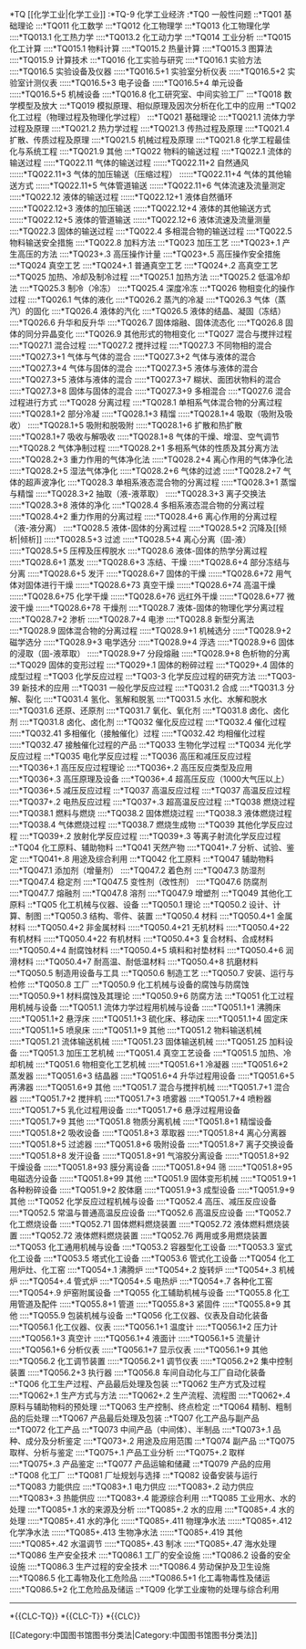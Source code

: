 *TQ [[化学工业|化学工业]]
:*TQ-9 化学工业经济
:*TQ0 一般性问题
::*TQ01 基础理论
:::*TQ011 化工数学
:::*TQ012 化工物理学
:::*TQ013 化工物理化学
::::*TQ013.1 化工热力学
::::*TQ013.2 化工动力学
:::*TQ014 工业分析
:::*TQ015 化工计算
::::*TQ015.1 物料计算
::::*TQ015.2 热量计算
::::*TQ015.3 图算法
::::*TQ015.9 计算技术
:::*TQ016 化工实验与研究
::::*TQ016.1 实验方法
::::*TQ016.5 实验设备及仪器
:::::*TQ016.5+1 实验室分析仪表
:::::*TQ016.5+2 实验室计测仪表
:::::*TQ016.5+3 电子设备
:::::*TQ016.5+4 单元设备
:::::*TQ016.5+5 机械设备
::::*TQ016.8 化工研究室、中间实验工厂
:::*TQ018 数学模型及放大
:::*TQ019 模拟原理、相似原理及因次分析在化工中的应用
::*TQ02 化工过程（物理过程及物理化学过程）
:::*TQ021 基础理论
::::*TQ021.1 流体力学过程及原理
::::*TQ021.2 热力学过程
::::*TQ021.3 传热过程及原理
::::*TQ021.4 扩散、传质过程及原理
::::*TQ021.5 机械过程及原理
::::*TQ021.8 化学工程最佳化与系统工程
::::*TQ021.9 其他
:::*TQ022 物料的输送过程
::::*TQ022.1 流体的输送过程
:::::*TQ022.11 气体的输送过程
::::::*TQ022.11+2 自然通风
::::::*TQ022.11+3 气体的加压输送（压缩过程）
::::::*TQ022.11+4 气体的其他输送方式
::::::*TQ022.11+5 气体管道输送
::::::*TQ022.11+6 气体流速及流量测定
:::::*TQ022.12 液体的输送过程
::::::*TQ022.12+1 液体自然循环
::::::*TQ022.12+3 液体的加压输送
::::::*TQ022.12+4 液体的其他输送方式
::::::*TQ022.12+5 液体的管道输送
::::::*TQ022.12+6 液体流速及流量测量
::::*TQ022.3 固体的输送过程
::::*TQ022.4 多相混合物的输送过程
::::*TQ022.5 物料输送安全措施
::::*TQ022.8 加料方法
:::*TQ023 加压工艺
::::*TQ023+.1 产生高压的方法
::::*TQ023+.3 高压操作计量
::::*TQ023+.5 高压操作安全措施
:::*TQ024 真空工艺
::::*TQ024+.1 普通真空工艺
::::*TQ024+.2 高真空工艺
:::*TQ025 加热、冷却及制冷过程
::::*TQ025.1 加热方法
::::*TQ025.2 低温冷却法
::::*TQ025.3 制冷（冷冻）
::::*TQ025.4 深度冷冻 
:::*TQ026 物相变化的操作过程
::::*TQ026.1 气体的液化
::::*TQ026.2 蒸汽的冷凝
::::*TQ026.3 气体（蒸汽）的固化
::::*TQ026.4 液体的汽化
::::*TQ026.5 液体的结晶、凝固（冻结）
::::*TQ026.6 升华和反升华
::::*TQ026.7 固体熔融、固体流态化
::::*TQ026.8 固体的同分异晶变化
::::*TQ026.9 其他形式的物相变化
:::*TQ027 混合与搅拌过程
::::*TQ027.1 混合过程
::::*TQ027.2 搅拌过程
::::*TQ027.3 不同物相的混合
:::::*TQ027.3+1 气体与气体的混合
:::::*TQ027.3+2 气体与液体的混合
:::::*TQ027.3+4 气体与固体的混合
:::::*TQ027.3+5 液体与液体的混合
:::::*TQ027.3+5 液体与液体的混合
:::::*TQ027.3+7 糊状、面团状物料的混合
:::::*TQ027.3+8 固体与固体的混合
:::::*TQ027.3+9 多相混合
::::*TQ027.6 混合过程进行方式
:::*TQ028 分离过程
::::*TQ028.1 单相系气体混合物的分离过程
:::::*TQ028.1+2 部分冷凝
:::::*TQ028.1+3 精馏
:::::*TQ028.1+4 吸取（吸附及吸收）
:::::*TQ028.1+5 吸附和脱吸附
:::::*TQ028.1+6 扩散和热扩散
:::::*TQ028.1+7 吸收与解吸收
:::::*TQ028.1+8 气体的干燥、增湿、空气调节
::::*TQ028.2 气体净制过程 
:::::*TQ028.2+1 多相系气体的性质及其分离方法
:::::*TQ028.2+3 重力作用的气体净化法
:::::*TQ028.2+4 离心作用的气体净化法
:::::*TQ028.2+5 湿法气体净化
:::::*TQ028.2+6 气体的过滤
:::::*TQ028.2+7 气体的超声波净化
::::*TQ028.3 单相系液态混合物的分离过程
:::::*TQ028.3+1 蒸馏与精馏
:::::*TQ028.3+2 抽取（液-液萃取）
:::::*TQ028.3+3 离子交换法
:::::*TQ028.3+8 液体的净化
::::*TQ028.4 多相系液态混合物的分离过程
:::::*TQ028.4+2 重力作用的分离过程
:::::*TQ028.4+6 离心作用的分离过程（液-液分离）
::::*TQ028.5 液体-固体的分离过程
:::::*TQ028.5+2 沉降及[[倾析|倾析]]
:::::*TQ028.5+3 过滤
:::::*TQ028.5+4 离心分离（固-液）
:::::*TQ028.5+5 压榨及压榨脱水
::::*TQ028.6 液体-固体的热学分离过程
:::::*TQ028.6+1 蒸发
:::::*TQ028.6+3 冻结、干燥
:::::*TQ028.6+4 部分冻结与分离
:::::*TQ028.6+5 发汗
:::::*TQ028.6+7 固体的干燥
::::::*TQ028.6+72 用气体对固体进行干燥
::::::*TQ028.6+73 真空干燥
::::::*TQ028.6+74 高温干燥
::::::*TQ028.6+75 化学干燥
::::::*TQ028.6+76 远红外干燥
::::::*TQ028.6+77 微波干燥
::::::*TQ028.6+78 干燥剂
::::*TQ028.7 液体-固体的物理化学分离过程
:::::*TQ028.7+2 渗析
:::::*TQ028.7+4 电渗
::::*TQ028.8 新型分离法
::::*TQ028.9 固体混合物的分离过程
:::::*TQ028.9+1 机械选分
:::::*TQ028.9+2 磁学选分
:::::*TQ028.9+3 电学选分
:::::*TQ028.9+4 浮选
:::::*TQ028.9+6 固体的浸取（固-液萃取）
:::::*TQ028.9+7 分段熔融
:::::*TQ028.9+8 色析物的分离 
:::*TQ029 固体的变形过程
::::*TQ029+.1 固体的粉碎过程
::::*TQ029+.4 固体的成型过程
::*TQ03 化学反应过程
:::*TQ03-3 化学反应过程的研究方法
::::*TQ03-39 新技术的应用
:::*TQ031 一般化学反应过程
::::*TQ031.2 合成
::::*TQ031.3 分解、裂化
::::*TQ031.4 氢化、氢解和脱氢
::::*TQ031.5 水化、水解和脱水
::::*TQ031.6 还原、还原剂
::::*TQ031.7 氧化、氧化剂
::::*TQ031.8 卤化、卤化剂
::::*TQ031.8 卤化、卤化剂
:::*TQ032 催化反应过程
::::*TQ032.4 催化过程
:::::*TQ032.41 多相催化（接触催化）过程
:::::*TQ032.42 均相催化过程
:::::*TQ032.47 接触催化过程的产品
:::*TQ033 生物化学过程
:::*TQ034 光化学反应过程
:::*TQ035 电化学反应过程
:::*TQ036 高压和减压反应过程
::::*TQ036+.1 高压反应过程理论
::::*TQ036+.2 高压反应类型及应用
::::*TQ036+.3 高压原理及设备
::::*TQ036+.4 超高压反应（1000大气压以上）
::::*TQ036+.5 减压反应过程
:::*TQ037 高温反应过程
::::*TQ037 高温反应过程
::::*TQ037+.2 电热反应过程
::::*TQ037+.3 超高温反应过程
:::*TQ038 燃烧过程
::::*TQ038.1 燃料与燃烧
::::*TQ038.2 固体燃烧过程
::::*TQ038.3 液体燃烧过程
::::*TQ038.4 气体燃烧过程
::::*TQ038.7 燃烧生成物
:::*TQ039 其他化学反应过程
::::*TQ039+.2 放射化学反应过程
::::*TQ039+.3 等离子射流化学反应过程
::*TQ04 化工原料、辅助物料
:::*TQ041 天然产物
::::*TQ041+.7 分析、试验、鉴定
::::*TQ041+.8 用途及综合利用
:::*TQ042 化工原料
:::*TQ047 辅助物料
::::*TQ047.1 添加剂（增量剂）
::::*TQ047.2 着色剂
::::*TQ047.3 防湿剂
::::*TQ047.4 稳定剂
::::*TQ047.5 变性剂（改性剂）
::::*TQ047.6 防腐剂
::::*TQ047.7 熔融剂
::::*TQ047.8 溶剂
::::*TQ047.9 增塑剂
:::*TQ049 其他化工原料
::*TQ05 化工机械与仪器、设备
:::*TQ050.1 理论
:::*TQ050.2 设计、计算、制图
:::*TQ050.3 结构、零件、装置
:::*TQ050.4 材料
::::*TQ050.4+1 金属材料
::::*TQ050.4+2 非金属材料
:::::*TQ050.4+21 无机材料
:::::*TQ050.4+22 有机材料
:::::*TQ050.4+22 有机材料
::::*TQ050.4+3 复合材料、合成材料
::::*TQ050.4+4 耐腐蚀材料
::::*TQ050.4+5 填料和衬垫材料
::::*TQ050.4+6 润滑材料
::::*TQ050.4+7 耐高温、耐低温材料
::::*TQ050.4+8 抗磨材料
:::*TQ050.5 制造用设备与工具
:::*TQ050.6 制造工艺
:::*TQ050.7 安装、运行与检修
:::*TQ050.8 工厂
:::*TQ050.9 化工机械与设备的腐蚀与防腐蚀
::::*TQ050.9+1 材料腐蚀及其理论
::::*TQ050.9+6 防腐方法
:::*TQ051 化工过程用机械与设备
::::*TQ051.1 流体力学过程用机械与设备
:::::*TQ051.1+1 沸腾床
:::::*TQ051.1+2 悬浮床
:::::*TQ051.1+3 硫化床、移动床
:::::*TQ051.1+4 固定床
:::::*TQ051.1+5 喷泉床
:::::*TQ051.1+9 其他
::::*TQ051.2 物料输送机械
:::::*TQ051.21 流体输送机械
:::::*TQ051.23 固体输送机械
:::::*TQ051.25 加料设备
::::*TQ051.3 加压工艺机械
::::*TQ051.4 真空工艺设备
::::*TQ051.5 加热、冷却机械
::::*TQ051.6 物相变化工艺机械
:::::*TQ051.6+1 冷凝器
:::::*TQ051.6+2 蒸发器
:::::*TQ051.6+3 结晶器
:::::*TQ051.6+4 升华过程用设备
:::::*TQ051.6+5 再沸器
:::::*TQ051.6+9 其他
::::*TQ051.7 混合与搅拌机械
:::::*TQ051.7+1 混合器
:::::*TQ051.7+2 搅拌机
:::::*TQ051.7+3 喷雾器
:::::*TQ051.7+4 喷粉器
:::::*TQ051.7+5 乳化过程用设备
:::::*TQ051.7+6 悬浮过程用设备
:::::*TQ051.7+9 其他
::::*TQ051.8 物质分离机械
:::::*TQ051.8+1 精馏设备
:::::*TQ051.8+2 吸收设备
:::::*TQ051.8+3 萃取器
:::::*TQ051.8+4 离心分离器
:::::*TQ051.8+5 过滤器
:::::*TQ051.8+6 吸附设备
:::::*TQ051.8+7 离子交换设备
:::::*TQ051.8+8 发汗设备
::::::*TQ051.8+91 气溶胶分离设备
::::::*TQ051.8+92 干燥设备
::::::*TQ051.8+93 膜分离设备
::::::*TQ051.8+94 筛
::::::*TQ051.8+95 电磁选分设备
::::::*TQ051.8+99 其他
::::*TQ051.9 固体变形机械
:::::*TQ051.9+1 各种粉碎设备
:::::*TQ051.9+2 胶体磨
:::::*TQ051.9+3 成型设备
:::::*TQ051.9+9 其他
:::*TQ052 化学反应过程机械与设备
::::*TQ052.4 高压、减压反应设备
::::*TQ052.5 常温与普通高温反应设备
::::*TQ052.6 高温反应设备
::::*TQ052.7 化工燃烧设备
:::::*TQ052.71 固体燃料燃烧装置
:::::*TQ052.72 液体燃料燃烧装置
:::::*TQ052.72 液体燃料燃烧装置
:::::*TQ052.76 两用或多用燃烧装置
:::*TQ053 化工通用机械与设备
::::*TQ053.2 容器型化工设备
::::*TQ053.3 室式化工设备
::::*TQ053.5 塔式化工设备
::::*TQ053.6 管式化工设备
:::*TQ054 化工用炉灶、化工窑
::::*TQ054+.1 沸腾炉
::::*TQ054+.2 旋转炉
::::*TQ054+.3 机械炉
::::*TQ054+.4 管式炉
::::*TQ054+.5 电热炉
::::*TQ054+.7 各种化工窑
::::*TQ054+.9 炉窑附属设备
:::*TQ055 化工辅助机械与设备
::::*TQ055.8 化工用管道及配件
:::::*TQ055.8+1 管道
:::::*TQ055.8+3 紧固件
:::::*TQ055.8+9 其他
::::*TQ055.9 包装机械与设备
:::*TQ056 化工仪器、仪表及自动化装备
::::*TQ056.1 化工仪器、仪表
:::::*TQ056.1+1 温度计
:::::*TQ056.1+2 压力计
:::::*TQ056.1+3 真空计
:::::*TQ056.1+4 液面计
:::::*TQ056.1+5 流量计
:::::*TQ056.1+6 分析仪表
:::::*TQ056.1+7 显示仪表
:::::*TQ056.1+9 其他
::::*TQ056.2 化工调节装置
:::::*TQ056.2+1 调节仪表
:::::*TQ056.2+2 集中控制装置
:::::*TQ056.2+3 执行器 
::::*TQ056.8 车间自动化与工厂自动化装备
::*TQ06 化工生产过程、产品最后处理及包装
:::*TQ062 生产方式及过程
::::*TQ062+.1 生产方式与方法
::::*TQ062+.2 生产流程、流程图
::::*TQ062+.4 原料与辅助物料的预处理
:::*TQ063 生产控制、终点检定
:::*TQ064 精制、粗制品的后处理
:::*TQ067 产品最后处理及包装
::*TQ07 化工产品与副产品
:::*TQ072 化工产品
:::*TQ073 中间产品（中间体）、半制品
::::*TQ073+.1 品种、成分及分析鉴定
::::*TQ073+.2 用途及应用范围
:::*TQ074 副产品
:::*TQ075 取样、分析与鉴定
::::*TQ075+.1 产品工业分析
::::*TQ075+.2 取样
::::*TQ075+.3 产品鉴定
:::*TQ077 产品运输和储藏
:::*TQ079 产品的应用
::*TQ08 化工厂
:::*TQ081 厂址规划与选择
:::*TQ082 设备安装与运行
:::*TQ083 力能供应
::::*TQ083+.1 电力供应
::::*TQ083+.2 动力供应
::::*TQ083+.3 热能供应
::::*TQ083+.4 能源综合利用
:::*TQ085 工业用水、水的处理
::::*TQ085+.1 水的来源及分析
::::*TQ085+.2 水的应用
::::*TQ085+.4 水的处理
:::::*TQ085+.41 水的净化
::::::*TQ085+.411 物理净水法
::::::*TQ085+.412 化学净水法
::::::*TQ085+.413 生物净水法
::::::*TQ085+.419 其他
:::::*TQ085+.42 水温调节
:::::*TQ085+.43 制冰
:::::*TQ085+.47 海水处理
:::*TQ086 生产安全技术
::::*TQ086.1 工厂的安全设施
::::*TQ086.2 设备的安全设施
::::*TQ086.3 生产过程的安全技术
::::*TQ086.4 劳动保护及卫生设施
::::*TQ086.5 化工毒物及化工危险品
:::::*TQ086.5+1 化工毒物毒性及储运
:::::*TQ086.5+2 化工危险品及储运
::*TQ09 化学工业废物的处理与综合利用

----

*{{CLC-TQ}}
*{{CLC-T}}
*{{CLC}}

[[Category:中国图书馆图书分类法|Category:中国图书馆图书分类法]]